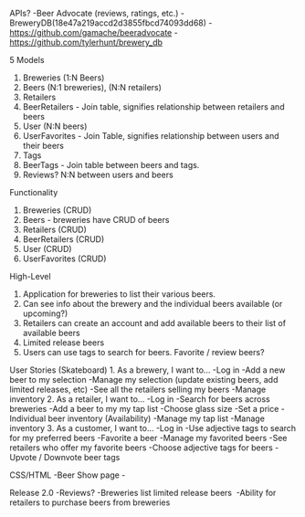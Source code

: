 APIs?
-Beer Advocate (reviews, ratings, etc.)
-BreweryDB(18e47a219accd2d3855fbcd74093dd68)
-https://github.com/gamache/beeradvocate
-https://github.com/tylerhunt/brewery_db

5 Models
1. Breweries (1:N Beers)
2. Beers (N:1 breweries), (N:N retailers) 
3. Retailers
4. BeerRetailers - Join table, signifies relationship between retailers and beers
5. User (N:N beers)
6. UserFavorites - Join Table, signifies relationship between users and their beers
7. Tags
8. BeerTags - Join table between beers and tags. 
9. Reviews? N:N between users and beers

Functionality

1. Breweries (CRUD)
2. Beers - breweries have CRUD of beers
3. Retailers (CRUD)
4. BeerRetailers (CRUD)
5. User (CRUD)
6. UserFavorites (CRUD)

High-Level
1. Application for breweries to list their various beers. 
2. Can see info about the brewery and the individual beers available (or upcoming?)
3. Retailers can create an account and add available beers to their list of available beers
4. Limited release beers 
5. Users can use tags to search for beers. Favorite / review beers?

User Stories (Skateboard)
	1. As a brewery, I want to…
		-Log in 
		-Add a new beer to my selection
		-Manage my selection (update existing beers, add limited releases, etc)
		-See all the retailers selling my beers
		-Manage inventory
	2. As a retailer, I want to…
		-Log in
		-Search for beers across breweries
		-Add a beer to my my tap list
			-Choose glass size
			-Set a price
			-Individual beer inventory (Availability)
		-Manage my tap list
		-Manage inventory
	3. As a customer, I want to…
		-Log in
		-Use adjective tags to search for my preferred beers
		-Favorite a beer 
		-Manage my favorited beers
		-See retailers who offer my favorite beers
		-Choose adjective tags for beers
		-Upvote / Downvote beer tags

CSS/HTML
	-Beer Show page
		-
		
		
	
Release 2.0
	-Reviews?
	-Breweries list limited release beers 	-Ability for retailers to purchase beers from breweries
	